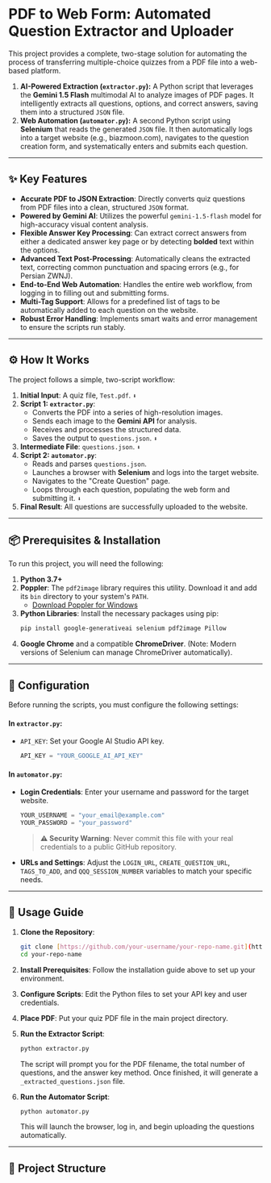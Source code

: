 # PDF to Web Form: Automated Question Extractor and Uploader

This project provides a complete, two-stage solution for automating the process of transferring multiple-choice quizzes from a PDF file into a web-based platform.

1.  **AI-Powered Extraction (`extractor.py`):** A Python script that leverages the **Gemini 1.5 Flash** multimodal AI to analyze images of PDF pages. It intelligently extracts all questions, options, and correct answers, saving them into a structured `JSON` file.
2.  **Web Automation (`automator.py`):** A second Python script using **Selenium** that reads the generated `JSON` file. It then automatically logs into a target website (e.g., biazmoon.com), navigates to the question creation form, and systematically enters and submits each question.

---

## ✨ Key Features

* **Accurate PDF to JSON Extraction**: Directly converts quiz questions from PDF files into a clean, structured `JSON` format.
* **Powered by Gemini AI**: Utilizes the powerful `gemini-1.5-flash` model for high-accuracy visual content analysis.
* **Flexible Answer Key Processing**: Can extract correct answers from either a dedicated answer key page or by detecting **bolded** text within the options.
* **Advanced Text Post-Processing**: Automatically cleans the extracted text, correcting common punctuation and spacing errors (e.g., for Persian ZWNJ).
* **End-to-End Web Automation**: Handles the entire web workflow, from logging in to filling out and submitting forms.
* **Multi-Tag Support**: Allows for a predefined list of tags to be automatically added to each question on the website.
* **Robust Error Handling**: Implements smart waits and error management to ensure the scripts run stably.

---

## ⚙️ How It Works

The project follows a simple, two-script workflow:

1.  **Initial Input**: A quiz file, `Test.pdf`.
    `⬇️`
2.  **Script 1: `extractor.py`**:
    * Converts the PDF into a series of high-resolution images.
    * Sends each image to the **Gemini API** for analysis.
    * Receives and processes the structured data.
    * Saves the output to `questions.json`.
    `⬇️`
3.  **Intermediate File**: `questions.json`.
    `⬇️`
4.  **Script 2: `automator.py`**:
    * Reads and parses `questions.json`.
    * Launches a browser with **Selenium** and logs into the target website.
    * Navigates to the "Create Question" page.
    * Loops through each question, populating the web form and submitting it.
`⬇️`
5.  **Final Result**: All questions are successfully uploaded to the website.

---

## 📦 Prerequisites & Installation

To run this project, you will need the following:

1.  **Python 3.7+**
2.  **Poppler**: The `pdf2image` library requires this utility. Download it and add its `bin` directory to your system's `PATH`.
    * [Download Poppler for Windows](https://github.com/oschwartz10612/poppler-windows/releases/)
3.  **Python Libraries**: Install the necessary packages using pip:
    ```bash
    pip install google-generativeai selenium pdf2image Pillow
    ```
4.  **Google Chrome** and a compatible **ChromeDriver**. (Note: Modern versions of Selenium can manage ChromeDriver automatically).

---

## 🔧 Configuration

Before running the scripts, you must configure the following settings:

#### In `extractor.py`:

* `API_KEY`: Set your Google AI Studio API key.
    ```python
    API_KEY = "YOUR_GOOGLE_AI_API_KEY"
    ```

#### In `automator.py`:

* **Login Credentials**: Enter your username and password for the target website.
    ```python
    YOUR_USERNAME = "your_email@example.com"
    YOUR_PASSWORD = "your_password"
    ```
    > **⚠️ Security Warning**: Never commit this file with your real credentials to a public GitHub repository.

* **URLs and Settings**: Adjust the `LOGIN_URL`, `CREATE_QUESTION_URL`, `TAGS_TO_ADD`, and `QQQ_SESSION_NUMBER` variables to match your specific needs.

---

## 🚀 Usage Guide

1.  **Clone the Repository**:
    ```bash
    git clone [https://github.com/your-username/your-repo-name.git](https://github.com/your-username/your-repo-name.git)
    cd your-repo-name
    ```
2.  **Install Prerequisites**: Follow the installation guide above to set up your environment.
3.  **Configure Scripts**: Edit the Python files to set your API key and user credentials.
4.  **Place PDF**: Put your quiz PDF file in the main project directory.
5.  **Run the Extractor Script**:
    ```bash
    python extractor.py
    ```
    The script will prompt you for the PDF filename, the total number of questions, and the answer key method. Once finished, it will generate a `_extracted_questions.json` file.

6.  **Run the Automator Script**:
    ```bash
    python automator.py
    ```
    This will launch the browser, log in, and begin uploading the questions automatically.

---

## 📁 Project Structure

